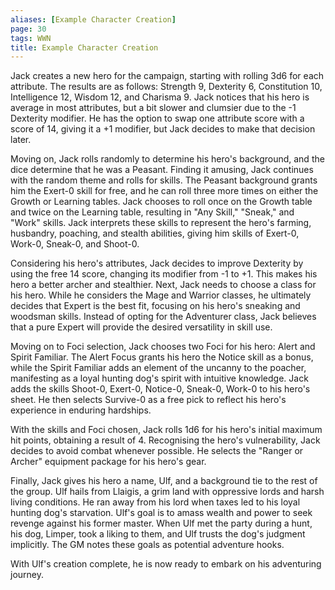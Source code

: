 ```yaml
---
aliases: [Example Character Creation]
page: 30
tags: WWN
title: Example Character Creation
---
```


Jack creates a new hero for the campaign, starting with rolling 3d6 for each attribute. The results are as follows: Strength 9, Dexterity 6, Constitution 10, Intelligence 12, Wisdom 12, and Charisma 9. Jack notices that his hero is average in most attributes, but a bit slower and clumsier due to the -1 Dexterity modifier. He has the option to swap one attribute score with a score of 14, giving it a +1 modifier, but Jack decides to make that decision later.

Moving on, Jack rolls randomly to determine his hero's background, and the dice determine that he was a Peasant. Finding it amusing, Jack continues with the random theme and rolls for skills. The Peasant background grants him the Exert-0 skill for free, and he can roll three more times on either the Growth or Learning tables. Jack chooses to roll once on the Growth table and twice on the Learning table, resulting in "Any Skill," "Sneak," and "Work" skills. Jack interprets these skills to represent the hero's farming, husbandry, poaching, and stealth abilities, giving him skills of Exert-0, Work-0, Sneak-0, and Shoot-0.

Considering his hero's attributes, Jack decides to improve Dexterity by using the free 14 score, changing its modifier from -1 to +1. This makes his hero a better archer and stealthier. Next, Jack needs to choose a class for his hero. While he considers the Mage and Warrior classes, he ultimately decides that Expert is the best fit, focusing on his hero's sneaking and woodsman skills. Instead of opting for the Adventurer class, Jack believes that a pure Expert will provide the desired versatility in skill use.

Moving on to Foci selection, Jack chooses two Foci for his hero: Alert and Spirit Familiar. The Alert Focus grants his hero the Notice skill as a bonus, while the Spirit Familiar adds an element of the uncanny to the poacher, manifesting as a loyal hunting dog's spirit with intuitive knowledge. Jack adds the skills Shoot-0, Exert-0, Notice-0, Sneak-0, Work-0 to his hero's sheet. He then selects Survive-0 as a free pick to reflect his hero's experience in enduring hardships.

With the skills and Foci chosen, Jack rolls 1d6 for his hero's initial maximum hit points, obtaining a result of 4. Recognising the hero's vulnerability, Jack decides to avoid combat whenever possible. He selects the "Ranger or Archer" equipment package for his hero's gear.

Finally, Jack gives his hero a name, Ulf, and a background tie to the rest of the group. Ulf hails from Llaigis, a grim land with oppressive lords and harsh living conditions. He ran away from his lord when taxes led to his loyal hunting dog's starvation. Ulf's goal is to amass wealth and power to seek revenge against his former master. When Ulf met the party during a hunt, his dog, Limper, took a liking to them, and Ulf trusts the dog's judgment implicitly. The GM notes these goals as potential adventure hooks.

With Ulf's creation complete, he is now ready to embark on his adventuring journey.
